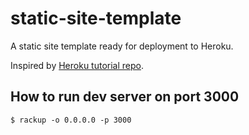 # static-site-template
A static site template ready for deployment to Heroku.

Inspired by [Heroku tutorial repo](https://github.com/leereilly/static-site-heroku-cedar-example).

## How to run dev server on port 3000
    $ rackup -o 0.0.0.0 -p 3000
